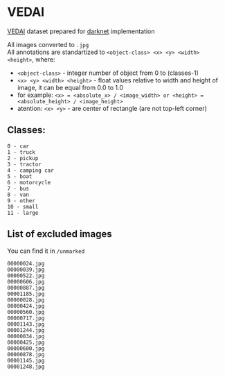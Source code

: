 
# VEDAI

[VEDAI](https://downloads.greyc.fr/vedai/) dataset prepared for [darknet](https://github.com/AlexeyAB/darknet) implementation

All images converted to `.jpg`  
All annotations are standartized to `<object-class> <x> <y> <width> <height>`, where:  

* `<object-class>` - integer number of object from 0 to (classes-1)  
* `<x> <y> <width> <height>` - float values relative to width and height of image, it can be equal from 0.0 to 1.0  
* for example: `<x> = <absolute_x> / <image_width> or <height> = <absolute_height> / <image_height>`  
* atention: `<x> <y>` - are center of rectangle (are not top-left corner)  

## Classes:  

```
0 - car  
1 - truck  
2 - pickup  
3 - tractor  
4 - camping car  
5 - boat  
6 - motorcycle  
7 - bus  
8 - van  
9 - other  
10 - small  
11 - large  
```  

## List of excluded images  
You can find it in `/unmarked`

```
00000024.jpg  
00000039.jpg  
00000522.jpg  
00000606.jpg  
00000887.jpg  
00001185.jpg  
00000028.jpg  
00000424.jpg  
00000560.jpg  
00000717.jpg  
00001143.jpg  
00001244.jpg  
00000034.jpg  
00000425.jpg  
00000600.jpg  
00000878.jpg  
00001145.jpg  
00001248.jpg
```
